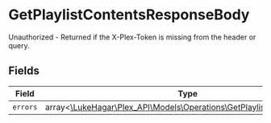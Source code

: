 # GetPlaylistContentsResponseBody

Unauthorized - Returned if the X-Plex-Token is missing from the header or query.


## Fields

| Field                                                                                                                          | Type                                                                                                                           | Required                                                                                                                       | Description                                                                                                                    |
| ------------------------------------------------------------------------------------------------------------------------------ | ------------------------------------------------------------------------------------------------------------------------------ | ------------------------------------------------------------------------------------------------------------------------------ | ------------------------------------------------------------------------------------------------------------------------------ |
| `errors`                                                                                                                       | array<[\LukeHagar\Plex_API\Models\Operations\GetPlaylistContentsErrors](../../Models/Operations/GetPlaylistContentsErrors.md)> | :heavy_minus_sign:                                                                                                             | N/A                                                                                                                            |